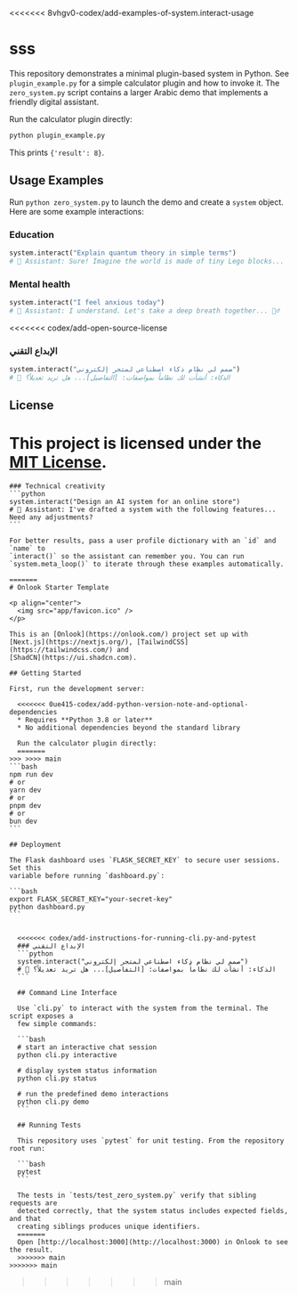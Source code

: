   <<<<<<< 8vhgv0-codex/add-examples-of-system.interact-usage
  # sss

  This repository demonstrates a minimal plugin-based system in Python. See `plugin_example.py` for a simple calculator plugin and how to invoke it. The `zero_system.py` script contains a larger Arabic demo that implements a friendly digital assistant.

  Run the calculator plugin directly:
  ```bash
  python plugin_example.py
  ```
  This prints `{'result': 8}`.

  ## Usage Examples

  Run `python zero_system.py` to launch the demo and create a `system` object. Here are some example interactions:

  ### Education
  ```python
  system.interact("Explain quantum theory in simple terms")
  # 🤖 Assistant: Sure! Imagine the world is made of tiny Lego blocks...
  ```

  ### Mental health
  ```python
  system.interact("I feel anxious today")
  # 🤖 Assistant: I understand. Let's take a deep breath together... 💆‍♂️
  ```

  <<<<<<< codex/add-open-source-license
  ### الإبداع التقني
  ```python
  system.interact("صمم لي نظام ذكاء اصطناعي لمتجر إلكتروني")
  # 🤖 الذكاء: أنشأت لك نظاماً بمواصفات: [التفاصيل]... هل تريد تعديلاً؟
  ```

  ## License

  This project is licensed under the [MIT License](LICENSE).
  =======
    ### Technical creativity
    ```python
    system.interact("Design an AI system for an online store")
    # 🤖 Assistant: I've drafted a system with the following features... Need any adjustments?
    ```

    For better results, pass a user profile dictionary with an `id` and `name` to
    `interact()` so the assistant can remember you. You can run
    `system.meta_loop()` to iterate through these examples automatically.

    =======
    # Onlook Starter Template

    <p align="center">
      <img src="app/favicon.ico" />
    </p>

    This is an [Onlook](https://onlook.com/) project set up with
    [Next.js](https://nextjs.org/), [TailwindCSS](https://tailwindcss.com/) and
    [ShadCN](https://ui.shadcn.com).

    ## Getting Started

    First, run the development server:

      <<<<<<< 0ue415-codex/add-python-version-note-and-optional-dependencies
      * Requires **Python 3.8 or later**
      * No additional dependencies beyond the standard library

      Run the calculator plugin directly:
      =======
    >>> >>>> main
    ```bash
    npm run dev
    # or
    yarn dev
    # or
    pnpm dev
    # or
    bun dev
    ```

    ## Deployment

    The Flask dashboard uses `FLASK_SECRET_KEY` to secure user sessions. Set this
    variable before running `dashboard.py`:

    ```bash
    export FLASK_SECRET_KEY="your-secret-key"
    python dashboard.py
    ```


      <<<<<<< codex/add-instructions-for-running-cli.py-and-pytest
      ### الإبداع التقني
      ```python
      system.interact("صمم لي نظام ذكاء اصطناعي لمتجر إلكتروني")
      # 🤖 الذكاء: أنشأت لك نظاماً بمواصفات: [التفاصيل]... هل تريد تعديلاً؟
      ```

      ## Command Line Interface

      Use `cli.py` to interact with the system from the terminal. The script exposes a
      few simple commands:

      ```bash
      # start an interactive chat session
      python cli.py interactive

      # display system status information
      python cli.py status

      # run the predefined demo interactions
      python cli.py demo
      ```

      ## Running Tests

      This repository uses `pytest` for unit testing. From the repository root run:

      ```bash
      pytest
      ```

      The tests in `tests/test_zero_system.py` verify that sibling requests are
      detected correctly, that the system status includes expected fields, and that
      creating siblings produces unique identifiers.
      =======
      Open [http://localhost:3000](http://localhost:3000) in Onlook to see the result.
      >>>>>>> main
    >>>>>>> main
  >>>>>>> main
